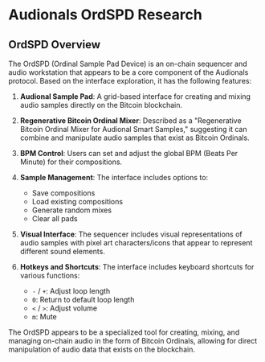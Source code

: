 # Audionals OrdSPD Research

## OrdSPD Overview

The OrdSPD (Ordinal Sample Pad Device) is an on-chain sequencer and audio workstation that appears to be a core component of the Audionals protocol. Based on the interface exploration, it has the following features:

1. **Audional Sample Pad**: A grid-based interface for creating and mixing audio samples directly on the Bitcoin blockchain.

2. **Regenerative Bitcoin Ordinal Mixer**: Described as a "Regenerative Bitcoin Ordinal Mixer for Audional Smart Samples," suggesting it can combine and manipulate audio samples that exist as Bitcoin Ordinals.

3. **BPM Control**: Users can set and adjust the global BPM (Beats Per Minute) for their compositions.

4. **Sample Management**: The interface includes options to:
   - Save compositions
   - Load existing compositions
   - Generate random mixes
   - Clear all pads

5. **Visual Interface**: The sequencer includes visual representations of audio samples with pixel art characters/icons that appear to represent different sound elements.

6. **Hotkeys and Shortcuts**: The interface includes keyboard shortcuts for various functions:
   - `-` / `+`: Adjust loop length
   - `0`: Return to default loop length
   - `<` / `>`: Adjust volume
   - `m`: Mute

The OrdSPD appears to be a specialized tool for creating, mixing, and managing on-chain audio in the form of Bitcoin Ordinals, allowing for direct manipulation of audio data that exists on the blockchain.
